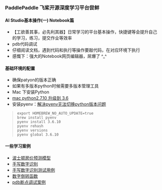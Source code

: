 ### PaddlePaddle 飞桨开源深度学习平台尝鲜

#### AI Studio基本操作(一) Notebook篇
* 【工欲善其事，必先利其器】日常学习的平台基本操作，快捷键等会提升自己的学习，练习，提交作业等效率
* pdb代码调试
* 仔细阅读文档，遇到代码和执行等操作要敲代码，在对应环境下执行
* 感慨下：强大的Notebook网页编辑器，屌爆了 ^_^ 

#### 基础环境的配置
* 确保patyon的版本正确
* 如果有多版本python时候需要多版本管理工具
* Mac 下安装Python
* [mac python2.7.10 升级到 3.6](https://www.cnblogs.com/liang1101/p/7049948.html)
* 安装pyenv：[解决pyenv无法切换python版本问题](https://blog.csdn.net/dqchouyang/article/details/105965546)
> ~~~ 
> export HOMEBREW_NO_AUTO_UPDATE=true
> brew install pyenv
> pyenv install 3.6.10
> pyenv rehash
> pyenv versions
> pyenv global 3.6.10
> ~~~ 

#### 一些学习案例
* [波士顿房价预测模型](./bostonhouse.py)
* [手写数字识别](./hnwr.py)
* [手写数字识别测试用例](./hnwrtest.py)
* [数字倒转函数](./reverse.py)
* [pdb断点调试案例](./pdbDemo.py)